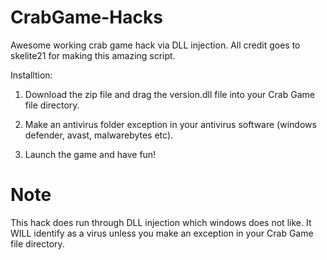 # CrabGame-Hacks
Awesome working crab game hack via DLL injection. All credit goes to skelite21 for making this amazing script. 

Installtion: 

1. Download the zip file and drag the version.dll file into your Crab Game file directory. 

2. Make an antivirus folder exception in your antivirus software (windows defender, avast, malwarebytes etc).

3. Launch the game and have fun!



# Note

This hack does run through DLL injection which windows does not like. It WILL identify as a virus unless you make an exception in your Crab Game file directory. 
